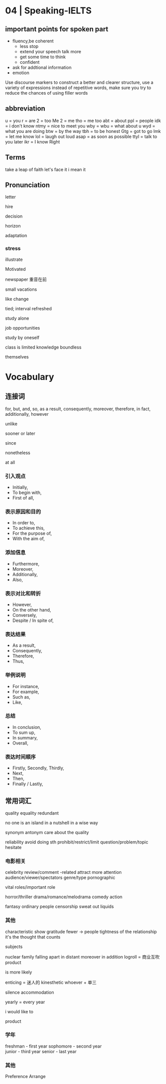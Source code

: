 # 04 | Speaking-IELTS

## important points for spoken part

- fluency,be coherent
  - less stop
  - extend your speech talk more
  - get some time to think
  - confident
- ask for addtional information
- emotion



Use discourse markers to construct a better and clearer structure, use a variety of expressions instead of repetitive words, make sure you try to reduce the chances of using filler words

## abbreviation

u = you
r = are
2 = too
Me 2 = me tho = me too
abt = about
ppl = people
idk = i don't know
ntmy = nice to meet you 
wby = wbu = what about u
wyd = what you are doing
btw = by the way 
tbh = to be honest
Gtg = got to go
lmk = let me know
lol = laugh out loud
asap = as soon as possible
ttyl = talk to you later
ikr = I know Right



## Terms


take a leap of faith
let's face it
i mean it

## Pronunciation

letter

hire

decision

horizon

adaptation

### stress

illustrate

Motivated

newspaper 重音在前



small vacations

like change 

tied; interval refreshed



study alone 



job opportunities



study by oneself 

class is limited knowledge boundless

themselves







# Vocabulary

## 连接词

for, but, and, so, as a result, consequently, moreover, therefore, in fact, additionally, however



unlike

sooner or later

since

nonetheless

at all

### 引入观点
- Initially,
- To begin with, 
- First of all,

### 表示原因和目的
- In order to,
- To achieve this,
- For the purpose of,
- With the aim of,

### 添加信息
- Furthermore,
- Moreover,
- Additionally,
- Also,

### 表示对比和转折
- However,
- On the other hand,
- Conversely,
- Despite / In spite of,

### 表达结果
- As a result,
- Consequently,
- Therefore,
- Thus,

### 举例说明
- For instance,
- For example,
- Such as,
- Like,

### 总结
- In conclusion,
- To sum up,
- In summary,
- Overall,

### 表达时间顺序
- Firstly, Secondly, Thirdly,
- Next,
- Then,
- Finally / Lastly,

## 常用词汇
quality
equality
redundant

no one is an island
in a nutshell
in a wise way

synonym
antonym
care about the quality

reliability
avoid doing sth
prohibit/restrict/limit
question/problem/topic
hesitate

### 电影相关
celebrity
review/comment
-related
attract more attention
audience/viewer/spectators
genre/type
pornographic

vital roles/important role

horror/thriller
drama/romance/melodrama 
comedy
action

fantasy
ordinary people
censorship
sweat out liquids

### 其他
characteristic
show gratitude
fewer -> people
tightness of the relationship
it's the thought that counts

subjects

nuclear family
falling apart
in distant
moreover
in addition
logroll = 商业互吹
product

is more likely

enticing = 迷人的
kinesthetic
whoever + 单三

silence
accommodation

yearly = every year

i would like to

product

### 学年
freshman - first year
sophomore - second year  
junior - third year
senior - last year

### 其他
Preference
Arrange